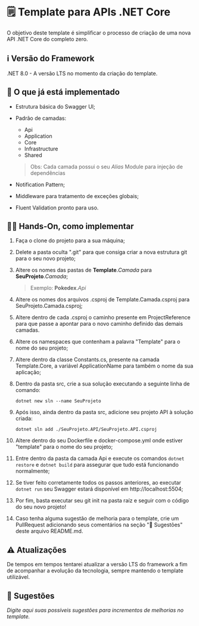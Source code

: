 # 🗒️ Template para APIs .NET Core

O objetivo deste template é simplificar o processo de criação de uma nova API .NET Core do completo zero.

## ℹ️ Versão do Framework

.NET 8.0 - A versão LTS no momento da criação do template.

## 💭 O que já está implementado

- Estrutura básica do Swagger UI;
- Padrão de camadas:
    - Api
    - Application
    - Core
    - Infrastructure
    - Shared

    > Obs: Cada camada possui o seu _Alias_ Module para injeção de dependências
- Notification Pattern;
- Middleware para tratamento de exceções globais;
- Fluent Validation pronto para uso.

## 🖐🏼 Hands-On, como implementar

1. Faça o clone do projeto para a sua máquina;

2. Delete a pasta oculta ".git" para que consiga criar a nova estrutura git para o seu novo projeto;

3. Altere os nomes das pastas de **Template**._Camada_ para **SeuProjeto**._Camada_;

    > Exemplo: **Pokedex**._Api_

4. Altere os nomes dos arquivos .csproj de Template.Camada.csproj para SeuProjeto.Camada.csproj;

5. Altere dentro de cada .csproj o caminho presente em ProjectReference para que passe a apontar para o novo caminho definido das demais camadas.

6. Altere os namespaces que contenham a palavra "Template" para o nome do seu projeto;

7. Altere dentro da classe Constants.cs, presente na camada Template.Core, a variável ApplicationName para também o nome da sua aplicação;

8. Dentro da pasta src, crie a sua solução executando a seguinte linha de comando:

    ```dotnet new sln --name SeuProjeto```

9. Após isso, ainda dentro da pasta src, adicione seu projeto API à solução criada:

    ```dotnet sln add ./SeuProjeto.API/SeuProjeto.API.csproj```

10. Altere dentro do seu Dockerfile e docker-compose.yml onde estiver "template" para o nome do seu projeto;

11. Entre dentro da pasta da camada Api e execute os comandos `dotnet restore` e `dotnet build` para assegurar que tudo está funcionando normalmente;

12. Se tiver feito corretamente todos os passos anteriores, ao executar `dotnet run` seu Swagger estará disponível em http://localhost:5504;

13. Por fim, basta executar seu git init na pasta raíz e seguir com o código do seu novo projeto!

14. Caso tenha alguma sugestão de melhoria para o template, crie um PullRequest adicionando seus comentários na seção "🎈 Sugestões" deste arquivo README.md.

## ⚠️ Atualizações

De tempos em tempos tentarei atualizar a versão LTS do framework a fim de acompanhar a evolução da tecnologia, sempre mantendo o template utilizável.

## 🎈 Sugestões

_Digite aqui suas possíveis sugestões para incrementos de melhorias no template._